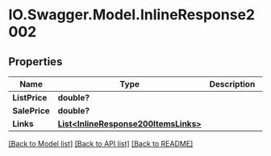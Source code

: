 # IO.Swagger.Model.InlineResponse2002
## Properties

Name | Type | Description | Notes
------------ | ------------- | ------------- | -------------
**ListPrice** | **double?** |  | [optional] 
**SalePrice** | **double?** |  | [optional] 
**Links** | [**List&lt;InlineResponse200ItemsLinks&gt;**](InlineResponse200ItemsLinks.md) |  | [optional] 

[[Back to Model list]](../README.md#documentation-for-models) [[Back to API list]](../README.md#documentation-for-api-endpoints) [[Back to README]](../README.md)

